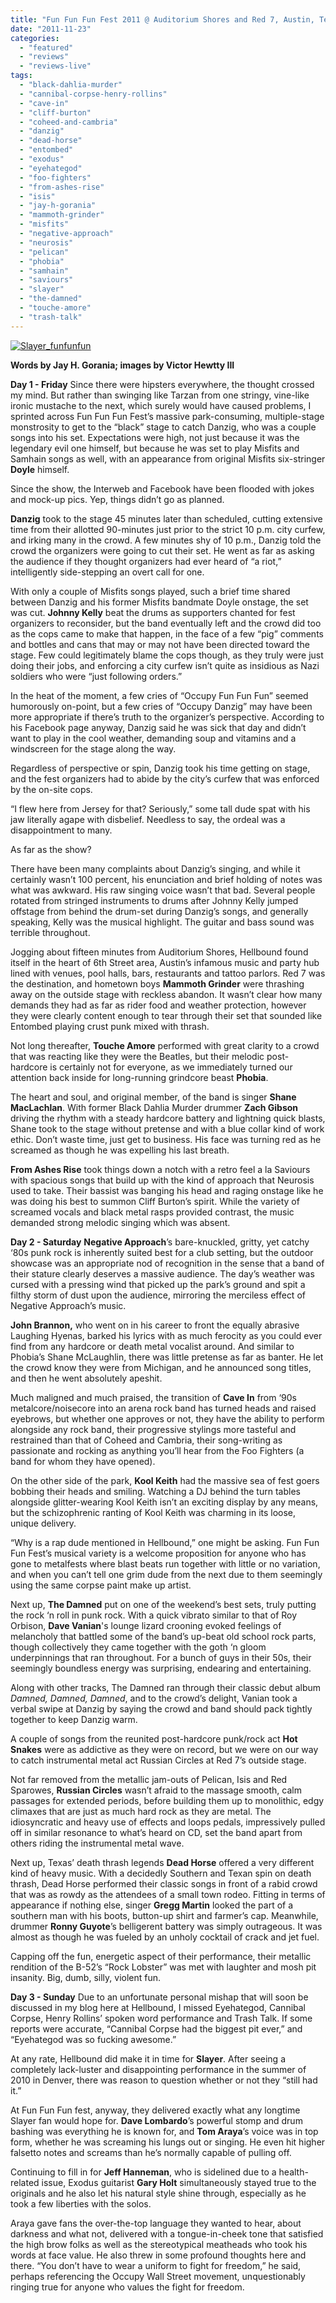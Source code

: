 ```yaml
---
title: "Fun Fun Fun Fest 2011 @ Auditorium Shores and Red 7, Austin, Texas, November 4-6, 2011"
date: "2011-11-23"
categories: 
  - "featured"
  - "reviews"
  - "reviews-live"
tags: 
  - "black-dahlia-murder"
  - "cannibal-corpse-henry-rollins"
  - "cave-in"
  - "cliff-burton"
  - "coheed-and-cambria"
  - "danzig"
  - "dead-horse"
  - "entombed"
  - "exodus"
  - "eyehategod"
  - "foo-fighters"
  - "from-ashes-rise"
  - "isis"
  - "jay-h-gorania"
  - "mammoth-grinder"
  - "misfits"
  - "negative-approach"
  - "neurosis"
  - "pelican"
  - "phobia"
  - "samhain"
  - "saviours"
  - "slayer"
  - "the-damned"
  - "touche-amore"
  - "trash-talk"
---
```


[![](http://www.hellbound.ca/wp-content/uploads/2011/11/Slayer_funfunfun-590x442.jpg "Slayer_funfunfun")](http://www.hellbound.ca/wp-content/uploads/2011/11/Slayer_funfunfun.jpg)

**Words by Jay H. Gorania; images by Victor Hewtty III**

**Day 1 - Friday** Since there were hipsters everywhere, the thought crossed my mind. But rather than swinging like Tarzan from one stringy, vine-like ironic mustache to the next, which surely would have caused problems, I sprinted across Fun Fun Fun Fest’s massive park-consuming, multiple-stage monstrosity to get to the “black” stage to catch Danzig, who was a couple songs into his set. Expectations were high, not just because it was the legendary evil one himself, but because he was set to play Misfits and Samhain songs as well, with an appearance from original Misfits six-stringer **Doyle** himself.

Since the show, the Interweb and Facebook have been flooded with jokes and mock-up pics. Yep, things didn’t go as planned.

**Danzig** took to the stage 45 minutes later than scheduled, cutting extensive time from their allotted 90-minutes just prior to the strict 10 p.m. city curfew, and irking many in the crowd. A few minutes shy of 10 p.m., Danzig told the crowd the organizers were going to cut their set. He went as far as asking the audience if they thought organizers had ever heard of “a riot,” intelligently side-stepping an overt call for one.

With only a couple of Misfits songs played, such a brief time shared between Danzig and his former Misfits bandmate Doyle onstage, the set was cut. **Johnny Kelly** beat the drums as supporters chanted for fest organizers to reconsider, but the band eventually left and the crowd did too as the cops came to make that happen, in the face of a few “pig” comments and bottles and cans that may or may not have been directed toward the stage. Few could legitimately blame the cops though, as they truly were just doing their jobs, and enforcing a city curfew isn’t quite as insidious as Nazi soldiers who were “just following orders.”

In the heat of the moment, a few cries of “Occupy Fun Fun Fun” seemed humorously on-point, but a few cries of “Occupy Danzig” may have been more appropriate if there’s truth to the organizer’s perspective. According to his Facebook page anyway, Danzig said he was sick that day and didn’t want to play in the cool weather, demanding soup and vitamins and a windscreen for the stage along the way.

Regardless of perspective or spin, Danzig took his time getting on stage, and the fest organizers had to abide by the city’s curfew that was enforced by the on-site cops.

“I flew here from Jersey for that? Seriously,” some tall dude spat with his jaw literally agape with disbelief. Needless to say, the ordeal was a disappointment to many.

As far as the show?

There have been many complaints about Danzig’s singing, and while it certainly wasn’t 100 percent, his enunciation and brief holding of notes was what was awkward. His raw singing voice wasn’t that bad. Several people rotated from stringed instruments to drums after Johnny Kelly jumped offstage from behind the drum-set during Danzig’s songs, and generally speaking, Kelly was the musical highlight. The guitar and bass sound was terrible throughout.

Jogging about fifteen minutes from Auditorium Shores, Hellbound found itself in the heart of 6th Street area, Austin’s infamous music and party hub lined with venues, pool halls, bars, restaurants and tattoo parlors. Red 7 was the destination, and hometown boys **Mammoth Grinder** were thrashing away on the outside stage with reckless abandon. It wasn’t clear how many demands they had as far as rider food and weather protection, however they were clearly content enough to tear through their set that sounded like Entombed playing crust punk mixed with thrash.

Not long thereafter, **Touche Amore** performed with great clarity to a crowd that was reacting like they were the Beatles, but their melodic post-hardcore is certainly not for everyone, as we immediately turned our attention back inside for long-running grindcore beast **Phobia**.

The heart and soul, and original member, of the band is singer **Shane MacLachlan**. With former Black Dahlia Murder drummer **Zach Gibson** driving the rhythm with a steady hardcore battery and lightning quick blasts, Shane took to the stage without pretense and with a blue collar kind of work ethic. Don’t waste time, just get to business. His face was turning red as he screamed as though he was expelling his last breath.

**From Ashes Rise** took things down a notch with a retro feel a la Saviours with spacious songs that build up with the kind of approach that Neurosis used to take. Their bassist was banging his head and raging onstage like he was doing his best to summon Cliff Burton’s spirit. While the variety of screamed vocals and black metal rasps provided contrast, the music demanded strong melodic singing which was absent.

**Day 2 - Saturday** **Negative Approach**’s bare-knuckled, gritty, yet catchy ‘80s punk rock is inherently suited best for a club setting, but the outdoor showcase was an appropriate nod of recognition in the sense that a band of their stature clearly deserves a massive audience. The day’s weather was cursed with a pressing wind that picked up the park’s ground and spit a filthy storm of dust upon the audience, mirroring the merciless effect of Negative Approach’s music.

**John Brannon,** who went on in his career to front the equally abrasive Laughing Hyenas, barked his lyrics with as much ferocity as you could ever find from any hardcore or death metal vocalist around. And similar to Phobia’s Shane McLaughlin, there was little pretense as far as banter. He let the crowd know they were from Michigan, and he announced song titles, and then he went absolutely apeshit.

Much maligned and much praised, the transition of **Cave In** from ‘90s metalcore/noisecore into an arena rock band has turned heads and raised eyebrows, but whether one approves or not, they have the ability to perform alongside any rock band, their progressive stylings more tasteful and restrained than that of Coheed and Cambria, their song-writing as passionate and rocking as anything you’ll hear from the Foo Fighters (a band for whom they have opened).

On the other side of the park, **Kool Keith** had the massive sea of fest goers bobbing their heads and smiling. Watching a DJ behind the turn tables alongside glitter-wearing Kool Keith isn’t an exciting display by any means, but the schizophrenic ranting of Kool Keith was charming in its loose, unique delivery.

“Why is a rap dude mentioned in Hellbound,” one might be asking. Fun Fun Fun Fest’s musical variety is a welcome proposition for anyone who has gone to metalfests where blast beats run together with little or no variation, and when you can’t tell one grim dude from the next due to them seemingly using the same corpse paint make up artist.

Next up, **The Damned** put on one of the weekend’s best sets, truly putting the rock ‘n roll in punk rock. With a quick vibrato similar to that of Roy Orbison, **Dave Vanian**'s lounge lizard crooning evoked feelings of melancholy that battled some of the band’s up-beat old school rock parts, though collectively they came together with the goth ‘n gloom underpinnings that ran throughout. For a bunch of guys in their 50s, their seemingly boundless energy was surprising, endearing and entertaining.

Along with other tracks, The Damned ran through their classic debut album _Damned, Damned, Damned_, and to the crowd’s delight, Vanian took a verbal swipe at Danzig by saying the crowd and band should pack tightly together to keep Danzig warm.

A couple of songs from the reunited post-hardcore punk/rock act **Hot Snakes** were as addictive as they were on record, but we were on our way to catch instrumental metal act Russian Circles at Red 7’s outside stage.

Not far removed from the metallic jam-outs of Pelican, Isis and Red Sparowes, **Russian Circles** wasn’t afraid to the massage smooth, calm passages for extended periods, before building them up to monolithic, edgy climaxes that are just as much hard rock as they are metal. The idiosyncratic and heavy use of effects and loops pedals, impressively pulled off in similar resonance to what’s heard on CD, set the band apart from others riding the instrumental metal wave.

Next up, Texas’ death thrash legends **Dead Horse** offered a very different kind of heavy music. With a decidedly Southern and Texan spin on death thrash, Dead Horse performed their classic songs in front of a rabid crowd that was as rowdy as the attendees of a small town rodeo. Fitting in terms of appearance if nothing else, singer **Gregg Martin** looked the part of a southern man with his boots, button-up shirt and farmer’s cap. Meanwhile, drummer **Ronny Guyote**’s belligerent battery was simply outrageous. It was almost as though he was fueled by an unholy cocktail of crack and jet fuel.

Capping off the fun, energetic aspect of their performance, their metallic rendition of the B-52’s “Rock Lobster” was met with laughter and mosh pit insanity. Big, dumb, silly, violent fun.

**Day 3 - Sunday** Due to an unfortunate personal mishap that will soon be discussed in my blog here at Hellbound, I missed Eyehategod, Cannibal Corpse, Henry Rollins’ spoken word performance and Trash Talk. If some reports were accurate, “Cannibal Corpse had the biggest pit ever,” and “Eyehategod was so fucking awesome.”

At any rate, Hellbound did make it in time for **Slayer**. After seeing a completely lack-luster and disappointing performance in the summer of 2010 in Denver, there was reason to question whether or not they “still had it.”

At Fun Fun Fun fest, anyway, they delivered exactly what any longtime Slayer fan would hope for. **Dave Lombardo**’s powerful stomp and drum bashing was everything he is known for, and **Tom Araya**’s voice was in top form, whether he was screaming his lungs out or singing. He even hit higher falsetto notes and screams than he’s normally capable of pulling off.

Continuing to fill in for **Jeff Hanneman**, who is sidelined due to a health-related issue, Exodus guitarist **Gary Holt** simultaneously stayed true to the originals and he also let his natural style shine through, especially as he took a few liberties with the solos.

Araya gave fans the over-the-top language they wanted to hear, about darkness and what not, delivered with a tongue-in-cheek tone that satisfied the high brow folks as well as the stereotypical meatheads who took his words at face value. He also threw in some profound thoughts here and there. “You don’t have to wear a uniform to fight for freedom,” he said, perhaps referencing the Occupy Wall Street movement, unquestionably ringing true for anyone who values the fight for freedom.
